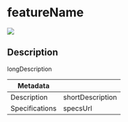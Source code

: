 # featureName

![][image0]

[image0]: http://localhost:9080/images/addon_image.jpg

## Description

longDescription

| Metadata       |                  |
| -------------- | ---------------- |
| Description    | shortDescription |
| Specifications | specsUrl         |
